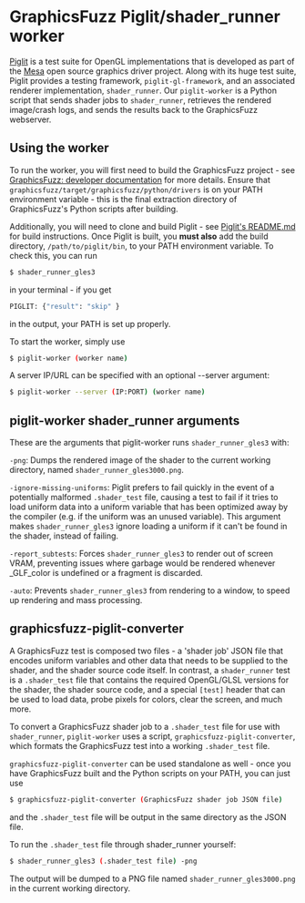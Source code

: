 # GraphicsFuzz Piglit/shader_runner worker

[Piglit](https://piglit.freedesktop.org/) is a test suite for OpenGL implementations that
is developed as part of the [Mesa](https://mesa.freedesktop.org/) open source graphics
driver project. Along with its huge test suite, Piglit provides a testing framework,
`piglit-gl-framework`, and an associated renderer implementation, `shader_runner`. 
Our `piglit-worker` is a Python script that sends shader jobs to `shader_runner`, retrieves 
the rendered image/crash logs, and sends the results back to the GraphicsFuzz webserver.

## Using the worker

To run the worker, you will first need to build the GraphicsFuzz project - see 
[GraphicsFuzz: developer documentation](https://github.com/google/graphicsfuzz/blob/master/docs/glsl-fuzz-develop.md)
for more details. Ensure that `graphicsfuzz/target/graphicsfuzz/python/drivers`
is on your PATH environment variable - this is the final extraction directory of GraphicsFuzz's
Python scripts after building.

Additionally, you will need to clone and build Piglit - see [Piglit's README.md](https://gitlab.freedesktop.org/mesa/piglit/blob/master/README.md)
for build instructions. Once Piglit is built, you **must also** add the build directory, 
`/path/to/piglit/bin`, to your PATH environment variable. To check this, you can run

```sh
$ shader_runner_gles3
```

in your terminal - if you get 
```sh
PIGLIT: {"result": "skip" }
```
in the output, your PATH is set up properly.

To start the worker, simply use
 ```sh
$ piglit-worker (worker name)
 ```
  
A server IP/URL can be specified with an optional --server argument:
 ```sh
$ piglit-worker --server (IP:PORT) (worker name)
 ```

## piglit-worker shader_runner arguments

These are the arguments that piglit-worker runs `shader_runner_gles3` with:

`-png`: Dumps the rendered image of the shader to the current working directory,
 named `shader_runner_gles3000.png`.

`-ignore-missing-uniforms`: Piglit prefers to fail quickly in the event of a potentially malformed
`.shader_test` file, causing a test to fail if it tries to load uniform data into a uniform variable
that has been optimized away by the compiler (e.g. if the uniform was an unused variable). This
argument makes `shader_runner_gles3` ignore loading a uniform if it can't be found in the shader, instead of failing.

`-report_subtests`: Forces `shader_runner_gles3` to render out of screen VRAM, preventing issues
where garbage would be rendered whenever _GLF_color is undefined or a fragment is discarded.

`-auto`: Prevents `shader_runner_gles3` from rendering to a window, to speed up rendering
 and mass processing.

## graphicsfuzz-piglit-converter

A GraphicsFuzz test is composed two files - a 'shader job' JSON file that encodes uniform variables
and other data that needs to be supplied to the shader, and the shader source code itself. In
contrast, a `shader_runner` test is a `.shader_test` file that contains the required OpenGL/GLSL
versions for the shader, the shader source code, and a special `[test]` header that can be used to
load data, probe pixels for colors, clear the screen, and much more. 

To convert a GraphicsFuzz shader job to a `.shader_test` file for use with `shader_runner`,
`piglit-worker` uses a script, `graphicsfuzz-piglit-converter`, which formats the GraphicsFuzz test
into a working `.shader_test` file. 

`graphicsfuzz-piglit-converter` can be used standalone as well - once you have GraphicsFuzz built
and the Python scripts on your PATH, you can just use 
```sh
$ graphicsfuzz-piglit-converter (GraphicsFuzz shader job JSON file)
```
and the `.shader_test` file will be output in the same directory as the JSON file.
 
To run the `.shader_test` file through shader_runner yourself: 
```sh
$ shader_runner_gles3 (.shader_test file) -png
```
 The output will be dumped to a PNG file named
`shader_runner_gles3000.png` in the current working directory.
